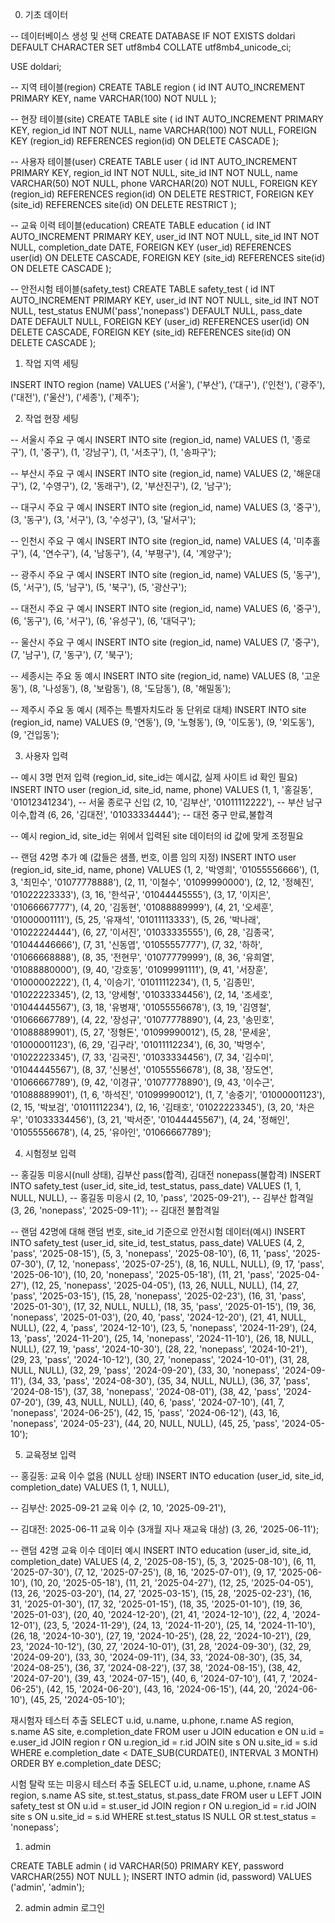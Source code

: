 0. 기초 데이터

-- 데이터베이스 생성 및 선택
CREATE DATABASE IF NOT EXISTS doldari
DEFAULT CHARACTER SET utf8mb4
COLLATE utf8mb4_unicode_ci;

USE doldari;

-- 지역 테이블(region)
CREATE TABLE region (
id INT AUTO_INCREMENT PRIMARY KEY,
name VARCHAR(100) NOT NULL
);

-- 현장 테이블(site)
CREATE TABLE site (
id INT AUTO_INCREMENT PRIMARY KEY,
region_id INT NOT NULL,
name VARCHAR(100) NOT NULL,
FOREIGN KEY (region_id) REFERENCES region(id) ON DELETE CASCADE
);

-- 사용자 테이블(user)
CREATE TABLE user (
id INT AUTO_INCREMENT PRIMARY KEY,
region_id INT NOT NULL,
site_id INT NOT NULL,
name VARCHAR(50) NOT NULL,
phone VARCHAR(20) NOT NULL,
FOREIGN KEY (region_id) REFERENCES region(id) ON DELETE RESTRICT,
FOREIGN KEY (site_id) REFERENCES site(id) ON DELETE RESTRICT
);

-- 교육 이력 테이블(education)
CREATE TABLE education (
id INT AUTO_INCREMENT PRIMARY KEY,
user_id INT NOT NULL,
site_id INT NOT NULL,
completion_date DATE,
FOREIGN KEY (user_id) REFERENCES user(id) ON DELETE CASCADE,
FOREIGN KEY (site_id) REFERENCES site(id) ON DELETE CASCADE
);

-- 안전시험 테이블(safety_test)
CREATE TABLE safety_test (
id INT AUTO_INCREMENT PRIMARY KEY,
user_id INT NOT NULL,
site_id INT NOT NULL,
test_status ENUM('pass','nonepass') DEFAULT NULL,
pass_date DATE DEFAULT NULL,
FOREIGN KEY (user_id) REFERENCES user(id) ON DELETE CASCADE,
FOREIGN KEY (site_id) REFERENCES site(id) ON DELETE CASCADE
);

1. 작업 지역 세팅

INSERT INTO region (name) VALUES
('서울'), ('부산'), ('대구'), ('인천'), ('광주'), ('대전'), ('울산'), ('세종'), ('제주');

2. 작업 현장 세팅

-- 서울시 주요 구 예시
INSERT INTO site (region_id, name) VALUES
(1, '종로구'),
(1, '중구'),
(1, '강남구'),
(1, '서초구'),
(1, '송파구');

-- 부산시 주요 구 예시
INSERT INTO site (region_id, name) VALUES
(2, '해운대구'),
(2, '수영구'),
(2, '동래구'),
(2, '부산진구'),
(2, '남구');

-- 대구시 주요 구 예시
INSERT INTO site (region_id, name) VALUES
(3, '중구'),
(3, '동구'),
(3, '서구'),
(3, '수성구'),
(3, '달서구');

-- 인천시 주요 구 예시
INSERT INTO site (region_id, name) VALUES
(4, '미추홀구'),
(4, '연수구'),
(4, '남동구'),
(4, '부평구'),
(4, '계양구');

-- 광주시 주요 구 예시
INSERT INTO site (region_id, name) VALUES
(5, '동구'),
(5, '서구'),
(5, '남구'),
(5, '북구'),
(5, '광산구');

-- 대전시 주요 구 예시
INSERT INTO site (region_id, name) VALUES
(6, '중구'),
(6, '동구'),
(6, '서구'),
(6, '유성구'),
(6, '대덕구');

-- 울산시 주요 구 예시
INSERT INTO site (region_id, name) VALUES
(7, '중구'),
(7, '남구'),
(7, '동구'),
(7, '북구');

-- 세종시는 주요 동 예시
INSERT INTO site (region_id, name) VALUES
(8, '고운동'),
(8, '나성동'),
(8, '보람동'),
(8, '도담동'),
(8, '해밀동');

-- 제주시 주요 동 예시 (제주는 특별자치도라 동 단위로 대체)
INSERT INTO site (region_id, name) VALUES
(9, '연동'),
(9, '노형동'),
(9, '이도동'),
(9, '외도동'),
(9, '건입동');

3. 사용자 입력

-- 예시 3명 먼저 입력 (region_id, site_id는 예시값, 실제 사이트 id 확인 필요)
INSERT INTO user (region_id, site_id, name, phone) VALUES
(1, 1, '홍길동', '01012341234'), -- 서울 종로구 신입
(2, 10, '김부산', '01011112222'), -- 부산 남구 이수,합격
(6, 26, '김대전', '01033334444'); -- 대전 중구 만료,불합격

-- 예시 region_id, site_id는 위에서 입력된 site 데이터의 id 값에 맞게 조정필요

-- 랜덤 42명 추가 예 (값들은 샘플, 번호, 이름 임의 지정)
INSERT INTO user (region_id, site_id, name, phone) VALUES
(1, 2, '박영희', '01055556666'),
(1, 3, '최민수', '01077778888'),
(2, 11, '이철수', '01099990000'),
(2, 12, '정혜진', '01022223333'),
(3, 16, '한석규', '01044445555'),
(3, 17, '이지은', '01066667777'),
(4, 20, '김동현', '01088889999'),
(4, 21, '오세훈', '01000001111'),
(5, 25, '유재석', '01011113333'),
(5, 26, '박나래', '01022224444'),
(6, 27, '이서진', '01033335555'),
(6, 28, '김종국', '01044446666'),
(7, 31, '신동엽', '01055557777'),
(7, 32, '하하', '01066668888'),
(8, 35, '전현무', '01077779999'),
(8, 36, '유희열', '01088880000'),
(9, 40, '강호동', '01099991111'),
(9, 41, '서장훈', '01000002222'),
(1, 4, '이승기', '01011112234'),
(1, 5, '김종민', '01022223345'),
(2, 13, '양세형', '01033334456'),
(2, 14, '조세호', '01044445567'),
(3, 18, '유병재', '01055556678'),
(3, 19, '김영철', '01066667789'),
(4, 22, '장성규', '01077778890'),
(4, 23, '송민호', '01088889901'),
(5, 27, '정형돈', '01099990012'),
(5, 28, '문세윤', '01000001123'),
(6, 29, '김구라', '01011112234'),
(6, 30, '박명수', '01022223345'),
(7, 33, '김국진', '01033334456'),
(7, 34, '김수미', '01044445567'),
(8, 37, '신봉선', '01055556678'),
(8, 38, '장도연', '01066667789'),
(9, 42, '이경규', '01077778890'),
(9, 43, '이수근', '01088889901'),
(1, 6, '하석진', '01099990012'),
(1, 7, '송중기', '01000001123'),
(2, 15, '박보검', '01011112234'),
(2, 16, '김태호', '01022223345'),
(3, 20, '차은우', '01033334456'),
(3, 21, '박서준', '01044445567'),
(4, 24, '정해인', '01055556678'),
(4, 25, '유아인', '01066667789');

4. 시험정보 입력

-- 홍길동 미응시(null 상태), 김부산 pass(합격), 김대전 nonepass(불합격)
INSERT INTO safety_test (user_id, site_id, test_status, pass_date) VALUES
(1, 1, NULL, NULL), -- 홍길동 미응시
(2, 10, 'pass', '2025-09-21'), -- 김부산 합격일
(3, 26, 'nonepass', '2025-09-11'); -- 김대전 불합격일

-- 랜덤 42명에 대해 랜덤 번호, site_id 기준으로 안전시험 데이터(예시)
INSERT INTO safety_test (user_id, site_id, test_status, pass_date) VALUES
(4, 2, 'pass', '2025-08-15'),
(5, 3, 'nonepass', '2025-08-10'),
(6, 11, 'pass', '2025-07-30'),
(7, 12, 'nonepass', '2025-07-25'),
(8, 16, NULL, NULL),
(9, 17, 'pass', '2025-06-10'),
(10, 20, 'nonepass', '2025-05-18'),
(11, 21, 'pass', '2025-04-27'),
(12, 25, 'nonepass', '2025-04-05'),
(13, 26, NULL, NULL),
(14, 27, 'pass', '2025-03-15'),
(15, 28, 'nonepass', '2025-02-23'),
(16, 31, 'pass', '2025-01-30'),
(17, 32, NULL, NULL),
(18, 35, 'pass', '2025-01-15'),
(19, 36, 'nonepass', '2025-01-03'),
(20, 40, 'pass', '2024-12-20'),
(21, 41, NULL, NULL),
(22, 4, 'pass', '2024-12-10'),
(23, 5, 'nonepass', '2024-11-29'),
(24, 13, 'pass', '2024-11-20'),
(25, 14, 'nonepass', '2024-11-10'),
(26, 18, NULL, NULL),
(27, 19, 'pass', '2024-10-30'),
(28, 22, 'nonepass', '2024-10-21'),
(29, 23, 'pass', '2024-10-12'),
(30, 27, 'nonepass', '2024-10-01'),
(31, 28, NULL, NULL),
(32, 29, 'pass', '2024-09-20'),
(33, 30, 'nonepass', '2024-09-11'),
(34, 33, 'pass', '2024-08-30'),
(35, 34, NULL, NULL),
(36, 37, 'pass', '2024-08-15'),
(37, 38, 'nonepass', '2024-08-01'),
(38, 42, 'pass', '2024-07-20'),
(39, 43, NULL, NULL),
(40, 6, 'pass', '2024-07-10'),
(41, 7, 'nonepass', '2024-06-25'),
(42, 15, 'pass', '2024-06-12'),
(43, 16, 'nonepass', '2024-05-23'),
(44, 20, NULL, NULL),
(45, 25, 'pass', '2024-05-10');

5. 교육정보 입력

-- 홍길동: 교육 이수 없음 (NULL 상태)
INSERT INTO education (user_id, site_id, completion_date) VALUES
(1, 1, NULL),

-- 김부산: 2025-09-21 교육 이수
(2, 10, '2025-09-21'),

-- 김대전: 2025-06-11 교육 이수 (3개월 지나 재교육 대상)
(3, 26, '2025-06-11');

-- 랜덤 42명 교육 이수 데이터 예시
INSERT INTO education (user_id, site_id, completion_date) VALUES
(4, 2, '2025-08-15'),
(5, 3, '2025-08-10'),
(6, 11, '2025-07-30'),
(7, 12, '2025-07-25'),
(8, 16, '2025-07-01'),
(9, 17, '2025-06-10'),
(10, 20, '2025-05-18'),
(11, 21, '2025-04-27'),
(12, 25, '2025-04-05'),
(13, 26, '2025-03-20'),
(14, 27, '2025-03-15'),
(15, 28, '2025-02-23'),
(16, 31, '2025-01-30'),
(17, 32, '2025-01-15'),
(18, 35, '2025-01-10'),
(19, 36, '2025-01-03'),
(20, 40, '2024-12-20'),
(21, 41, '2024-12-10'),
(22, 4, '2024-12-01'),
(23, 5, '2024-11-29'),
(24, 13, '2024-11-20'),
(25, 14, '2024-11-10'),
(26, 18, '2024-10-30'),
(27, 19, '2024-10-25'),
(28, 22, '2024-10-21'),
(29, 23, '2024-10-12'),
(30, 27, '2024-10-01'),
(31, 28, '2024-09-30'),
(32, 29, '2024-09-20'),
(33, 30, '2024-09-11'),
(34, 33, '2024-08-30'),
(35, 34, '2024-08-25'),
(36, 37, '2024-08-22'),
(37, 38, '2024-08-15'),
(38, 42, '2024-07-20'),
(39, 43, '2024-07-15'),
(40, 6, '2024-07-10'),
(41, 7, '2024-06-25'),
(42, 15, '2024-06-20'),
(43, 16, '2024-06-15'),
(44, 20, '2024-06-10'),
(45, 25, '2024-05-10');

재시험자 테스터 추출
SELECT u.id, u.name, u.phone, r.name AS region, s.name AS site, e.completion_date
FROM user u
JOIN education e ON u.id = e.user_id
JOIN region r ON u.region_id = r.id
JOIN site s ON u.site_id = s.id
WHERE e.completion_date < DATE_SUB(CURDATE(), INTERVAL 3 MONTH)
ORDER BY e.completion_date DESC;

시험 탈락 또는 미응시 테스터 추출
SELECT u.id, u.name, u.phone, r.name AS region, s.name AS site, st.test_status, st.pass_date
FROM user u
LEFT JOIN safety_test st ON u.id = st.user_id
JOIN region r ON u.region_id = r.id
JOIN site s ON u.site_id = s.id
WHERE st.test_status IS NULL OR st.test_status = 'nonepass';

1. admin

CREATE TABLE admin (
id VARCHAR(50) PRIMARY KEY,
password VARCHAR(255) NOT NULL
);
INSERT INTO admin (id, password) VALUES ('admin', 'admin');

2. admin admin 로그인
